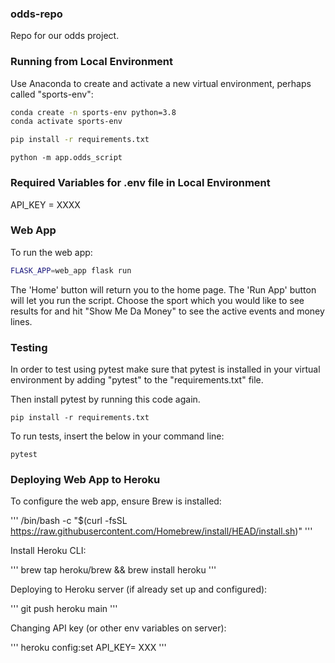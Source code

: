 ### odds-repo
Repo for our odds project.

### Running from Local Environment
Use Anaconda to create and activate a new virtual environment, perhaps called "sports-env":

```sh
conda create -n sports-env python=3.8
conda activate sports-env
```

```sh
pip install -r requirements.txt
```

```
python -m app.odds_script  
```

### Required Variables for .env file in Local Environment

API_KEY = XXXX


### Web App

To run the web app:

```sh
FLASK_APP=web_app flask run
```

The 'Home' button will return you to the home page. The 'Run App' button will let you run the script. 
Choose the sport which you would like to see results for and hit "Show Me Da Money" to see the active events and money lines. 

### Testing

In order to test using pytest make sure that pytest is installed in your virtual environment by adding "pytest" to the "requirements.txt" file.

Then install pytest by running this code again.
```
pip install -r requirements.txt
```

To run tests, insert the below in your command line:
```
pytest
```

### Deploying Web App to Heroku

To configure the web app, ensure Brew is installed:

'''
/bin/bash -c "$(curl -fsSL https://raw.githubusercontent.com/Homebrew/install/HEAD/install.sh)"
'''

Install Heroku CLI: 

'''
brew tap heroku/brew && brew install heroku
'''

Deploying to Heroku server (if already set up and configured):

'''
git push heroku main
'''

Changing API key (or other env variables on server):

'''
heroku config:set API_KEY= XXX
'''
